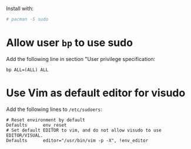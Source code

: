 <!-- 
.. title: Configure sudo
.. slug: configure-sudo
.. date: 2013-01-01T00:00:05+02:00
.. tags: archlinux
.. link: 
.. description: 
.. type: text
-->

Install with:

```bash
# pacman -S sudo
```

# Allow user `bp` to use sudo

Add the following line in section "User privilege specification:

```
bp ALL=(ALL) ALL
```

# Use Vim as default editor for visudo

Add the following lines to `/etc/sudoers`:

```
# Reset environment by default
Defaults      env_reset
# Set default EDITOR to vim, and do not allow visudo to use EDITOR/VISUAL.
Defaults      editor="/usr/bin/vim -p -X", !env_editor
```
